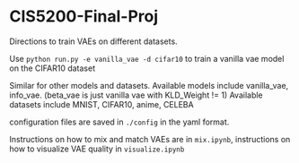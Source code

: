 # CIS5200-Final-Proj

Directions to train VAEs on different datasets.

Use ```python run.py -e vanilla_vae -d cifar10``` 
to train a vanilla vae model on the CIFAR10 dataset

Similar for other models and datasets. Available models include vanilla_vae, info_vae. (beta_vae is just vanilla vae with KLD_Weight != 1)
Available datasets include MNIST, CIFAR10, anime, CELEBA

configuration files are saved in ```./config``` in the yaml format.

Instructions on how to mix and match VAEs are in ```mix.ipynb```, instructions on how to visualize VAE quality in ```visualize.ipynb```
